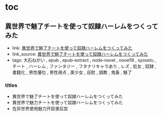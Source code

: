 # toc

## 異世界で魅了チートを使って奴隷ハーレムをつくってみた

- link: [異世界で魅了チートを使って奴隷ハーレムをつくってみた](%E7%95%B0%E4%B8%96%E7%95%8C%E3%81%A7%E9%AD%85%E4%BA%86%E3%83%81%E3%83%BC%E3%83%88%E3%82%92%E4%BD%BF%E3%81%A3%E3%81%A6%E5%A5%B4%E9%9A%B7%E3%83%8F%E3%83%BC%E3%83%AC%E3%83%A0%E3%82%92%E3%81%A4%E3%81%8F%E3%81%A3%E3%81%A6%E3%81%BF%E3%81%9F/)
- link_source: [異世界で魅了チートを使って奴隷ハーレムをつくってみた](../epub/%E7%95%B0%E4%B8%96%E7%95%8C%E3%81%A7%E9%AD%85%E4%BA%86%E3%83%81%E3%83%BC%E3%83%88%E3%82%92%E4%BD%BF%E3%81%A3%E3%81%A6%E5%A5%B4%E9%9A%B7%E3%83%8F%E3%83%BC%E3%83%AC%E3%83%A0%E3%82%92%E3%81%A4%E3%81%8F%E3%81%A3%E3%81%A6%E3%81%BF%E3%81%9F/)
- tags: 大石ねがい , epub , epub-extract , node-novel , novel18 , syosetu , チート , ハーレム , ファンタジー , フタナリキャラあり , レズ , 処女 , 奴隷 , 書籍化 , 男性優位 , 男性視点 , 美少女 , 自慰 , 調教 , 鬼畜 , 魅了

### titles

- 異世界で魅了チートを使って奴隷ハーレムをつくってみた
- 異世界で魅力チートを使って奴隷ハーレムをつくってみた
- 在异世界使用魅力开奴隶后宫
